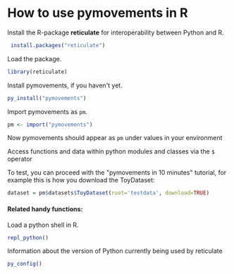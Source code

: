 # How to use pymovements in R

Install the R-package **reticulate** for interoperability between Python and R.
```r
 install.packages("reticulate")
```

Load the package.
```r
library(reticulate)
```

Install pymovements, if you haven't yet.
```r
py_install("pymovements")
```

Import pymovements as `pm`.
```r
pm <- import("pymovements")
```

Now pymovements should appear as `pm` under values in your environment

Access functions and data within python modules and classes via the `$` operator

To test, you can proceed with the "pymovements in 10 minutes" tutorial,
for example this is how you download the ToyDataset:
```r
dataset = pm$datasets$ToyDataset(root='testdata', download=TRUE)
```



#### Related handy functions:

Load a python shell in R.
```r
repl_python()
```


Information about the version of Python currently being used by reticulate
```r
py_config()
```
